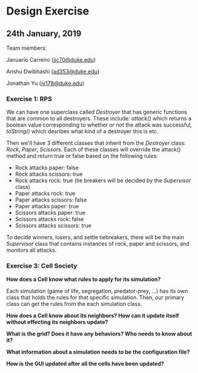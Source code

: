 Design Exercise
===
## 24th January, 2019

Team members: 

Januario Carreiro (jjc70@duke.edu)

Anshu Dwibhashi (ad353@duke.edu)

Jonathan Yu (jy178@duke.edu)

### Exercise 1: RPS
We can have one superclass called _Destroyer_ that has generic functions that are common to all destroyers.
These include: _attack()_ which returns a boolean value corresponding to whether or not the attack was successful,
_toString()_ which desribes what kind of a destroyer this is etc.

Then we'll have 3 different classes that inherit from the _Destroyer_ class:
_Rock_, _Paper_, _Scissors_. Each of these classes will override the attack() method
and return true or false based on the following rules:

- Rock attacks paper: false
- Rock attacks scissors: true
- Rock attacks rock: true (tie breakers will be decided by the _Supervisor_ class)
- Paper attacks rock: true
- Paper attacks scissors: false
- Paper attacks paper: true
- Scissors attacks paper: true
- Scissors attacks rock: false
- Scissors attacks scissors: true 

To decide winners, losers, and settle tiebreakers, there will be the main _Supervisor_ class
that contains instances of rock, paper and scissors, and monitors all attacks.

### Exercise 3: Cell Society

**How does a Cell know what rules to apply for its simulation?**

Each simulation (game of life, segregation, predator-prey, ...) has its own class that holds
the rules for that specific simulation. Then, our primary class can get 
the rules from the each simulation class.

**How does a Cell know about its neighbors? How can it update itself without effecting its neighbors update?**

**What is the grid? Does it have any behaviors? Who needs to know about it?**

**What information about a simulation needs to be the configuration file?**

**How is the GUI updated after all the cells have been updated?**